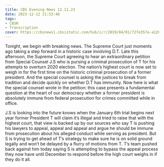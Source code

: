 ```yaml
---
title: CBS Evening News 12.11.23
date: 2023-12-12 21:53:48
tags:
- CBSN
- Transcription
cover: https://cbsnews1.cbsistatic.com/hub/i/r/2019/04/01/727e357a-a126-4138-a2c5-4d3222669d57/thumbnail/640x360/3ff2761028dc5c65cc4f07acd54bcd5c/cbsn2-logo-1920x1080.jpg
---
```

Tonight, we begin with breaking news. The Supreme Court just moments ago taking a step forward in a historic case involving D.T. Late this afternoon, the Supreme Court agreeing to hear an extraordinary petition from Special Counsel J.S who is pursing a criminal prosecution of T for his attempts to overturn 2020 election. The nation’s highest court is now set to weigh in for the first time on the historic criminal prosecution of a former president. And the special counsel is asking the justices to break from tradition and decide quickly on whether D.T has immunity. Now here is what the special counsel wrote in the petition: this case presents a fundamental question at the heart of our democracy whether a former president is absolutely immune from federal prosecution for crimes committed while in office. 

J.S is looking into the future knows when the January 6th trial begins next year former President T will claim it’s illegal and tried to raise that with the highest court, that view is backed up by our sources who say T is pushing his lawyers to appeal, appeal and appeal and argue he should be immune from prosecution about his alleged conduct while serving as president. But S is trying to get ahead of T’s strategy to make sure he is on solid ground legally and won’t be delayed by a flurry of motions from T. T’s team pushed back against him today saying S is attempting to bypass the appeal process they now have until December to respond before the high court weighs in if they do it all.

